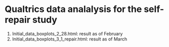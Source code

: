 # Qualtrics data analalysis for the self-repair study
1) Initial_data_boxplots_2_28.html: result as of February
2) Initial_data_boxplots_3_1_repair.html: result as of March
